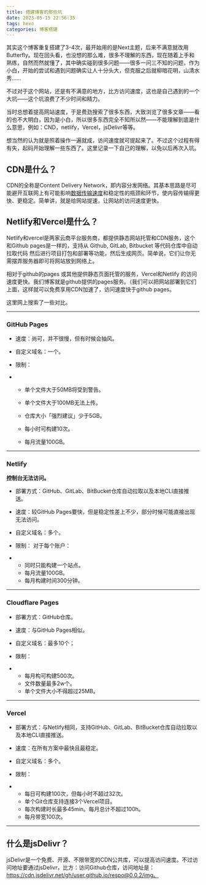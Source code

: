 ```yaml
---
title: 搭建博客的那些坑
date: 2023-05-15 22:56:35
tags: hexo
categories: 博客搭建
---
```


其实这个博客重复搭建了3-4次，最开始用的是Next主题，后来不满意就改用Butterfly。现在回头看，也没想的那么难，很多不理解的东西，现在随着上手和熟练，自然而然就懂了，其中确实碰到很多问题——很多一问三不知的问题，作为小白，开始的尝试和遇到问题确实让人十分头大，但克服之后就柳暗花明，山清水秀......

不过对于这个网站，还是有不满意的地方，比方访问速度，这也是自己遇到的一个大坑——这个坑浪费了不少时间和精力。

当时总想着提高网站速度，于是费劲搜索了很多东西，大致浏览了很多文章——看的也不大明白，因为是小白，所以很多东西完全不知所以然——不能理解到底是什么意思，例如：CND，netlify，Vercel，jsDelivr等等。

想当然的认为就是照着操作一遍就成，访问速度就可提起来了。不过这个过程有得有失，起码开始理解一些东西了。这里记录一下自己的理解，以免以后再次入坑。

## CDN是什么？

CDN的全称是Content Delivery Network，即内容分发网络。其基本思路是尽可能避开互联网上有可能影响[数据传输速度](https://baike.baidu.com/item/数据传输速度/488203?fromModule=lemma_inlink)和稳定性的瓶颈和环节，使内容传输得更快、更稳定。简单讲，就是给网站提速，让网站的访问速度更快。



## Netlify和Vercel是什么？

Netlify和vercel是两家云商平台服务商，都提供静态网站托管和CDN服务，这个和Github pages是一样的，支持从 Github, GitLab, Bitbucket 等代码仓库中自动拉取代码 然后进行项目打包和部署等功能，然后生成网页。简单说，它们让你无需摆弄服务器即可将网站放到网络上。

相对于github的pages 或其他提供静态页面托管的服务，Vercel和Netlify 的访问速度更快。我们博客就是github提供的pages服务。（我们可以把网站部署到它们上面，这样就可以免费享用CDN加速了，访问速度快于github pages。

这里网上搜索了一些对比。

***



### GitHub Pages

- 速度：尚可，并不很慢，但有时候会抽风。

- 自定义域名：一个。

- 限制：

- - 单个文件大于50MB将受到警告。

  - 单个文件大于100MB无法上传。

  - 仓库大小「强烈建议」少于5GB。

  - 每小时可构建10次。

  - 每月流量100GB。

    

***

### Netlify

**控制台无法访问。**

- 部署方式：GitHub、GitLab、BitBucket仓库自动拉取以及本地CLI直接推送。

- 速度：较GitHub Pages要快，但是稳定性差上不少，部分时候可能直接出现无法访问。

- 自定义域名：多个。

- 限制：
  对于每个账户：

- - 同时只能构建一个站点。
  - 每月流量100GB。
  - 每月构建时间300分钟。
    

***

### Cloudflare Pages

- 部署方式：GitHub仓库。

- 速度：与GitHub Pages相似。

- 自定义域名：最多10个；

- 限制：

- - 每月构可构建500次。
  - 文件数量最多2w个。
  - 单个文件大小不得超过25MB。
    

***

### Vercel

- 部署方式：与Netlify相同，支持GitHub、GitLab、BitBucket仓库自动拉取以及本地CLI直接推送。

- 速度：在所有方案中最快且最稳定。

- 自定义域名：多个。

- 限制：

- - 每日可构建100次，但每小时不超过32次。
  - 单个Git仓库支持连接3个Vercel项目。
  - 每次构建时长最多45min。每月总计不超过100h。
  - 每月带宽100次。
    

***

## 什么是jsDelivr？

jsDelivr是一个免费、开源、不限带宽的CDN公共库，可以提高访问速度。不过访问地址要通过jsDelivr，比方：访问Github仓库，访问地址是：https://cdn.jsdelivr.net/gh/user.github.io/respo@0.0.2/img。
